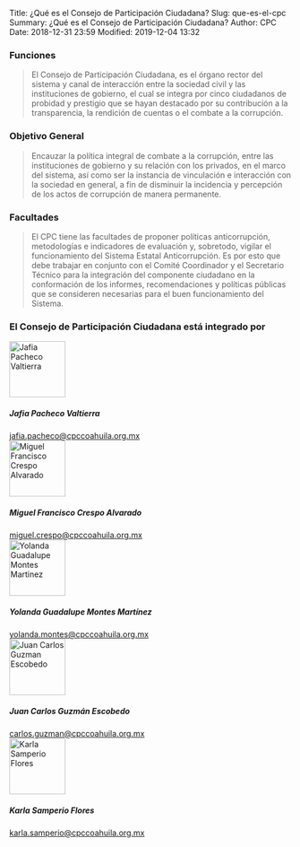 Title: ¿Qué es el Consejo de Participación Ciudadana?
Slug: que-es-el-cpc
Summary: ¿Qué es el Consejo de Participación Ciudadana?
Author: CPC
Date: 2018-12-31 23:59
Modified: 2019-12-04 13:32


### Funciones

> El Consejo de Participación Ciudadana, es el órgano rector del sistema y canal
de interacción entre la sociedad civil y las instituciones de gobierno, el cual
se integra por cinco ciudadanos de probidad y prestigio que se hayan destacado
por su contribución a la transparencia, la rendición de cuentas o el combate a
la corrupción.

### Objetivo General

> Encauzar la política integral de combate a la corrupción, entre las
instituciones de gobierno y su relación con los privados, en el marco del
sistema, así como ser la instancia de vinculación e interacción con la sociedad
en general, a fin de disminuir la incidencia y percepción de los actos de
corrupción de manera permanente.

### Facultades

> El CPC tiene las facultades de proponer políticas anticorrupción, metodologías
e indicadores de evaluación y, sobretodo, vigilar el funcionamiento del Sistema
Estatal Anticorrupción. Es por esto que debe trabajar en conjunto con el Comité
Coordinador y el Secretario Técnico para la integración del componente ciudadano
en la conformación de los informes, recomendaciones y políticas públicas que se
consideren necesarias para el buen funcionamiento del Sistema.

### El Consejo de Participación Ciudadana está integrado por





<div class="media mb-4">
    <div class="w-25 mr-2">
        <img class="img-thumbnail" width="100" height="100" src="/theme/images/cpc-jpv.jpg" alt="Jafia Pacheco Valtierra">
    </div>
    <div class="media-body align-self-end">
        <h5 class="mt-0">Jafia Pacheco Valtierra</h5>
        <a href="mailto:jafia.pacheco@cpccoahuila.org.mx">jafia.pacheco@cpccoahuila.org.mx</a>
    </div>
</div>

<div class="media mb-4">
    <div class="w-25 mr-2">
        <img class="img-thumbnail" width="100" height="100" src="/theme/images/cpc-mfca.jpg" alt="Miguel Francisco Crespo Alvarado">
    </div>
    <div class="media-body align-self-end">
        <h5 class="mt-0">Miguel Francisco Crespo Alvarado</h5>
        <a href="mailto:miguel.crespo@cpccoahuila.org.mx">miguel.crespo@cpccoahuila.org.mx</a>
    </div>
</div>

<div class="media mb-4">
    <div class="w-25 mr-2">
        <img class="img-thumbnail" width="100" height="100" src="/theme/images/cpc-ygmm.jpg" alt="Yolanda Guadalupe Montes Martinez">
    </div>
    <div class="media-body align-self-end">
        <h5 class="mt-0">Yolanda Guadalupe Montes Martínez</h5>
        <a href="mailto:yolanda.montes@cpccoahuila.org.mx">yolanda.montes@cpccoahuila.org.mx</a>
    </div>  
</div>

<div class="media mb-4">
    <div class="w-25 mr-2">
        <img class="img-thumbnail" width="100" height="100" src="/theme/images/cpc-jcge.jpg" alt="Juan Carlos Guzman Escobedo">
    </div>
    <div class="media-body align-self-end">
        <h5 class="mt-0">Juan Carlos Guzmán Escobedo</h5>
        <a href="mailto:carlos.guzman@cpccoahuila.org.mx">carlos.guzman@cpccoahuila.org.mx</a>
    </div>
</div>
<div class="media mb-4">
    <div class="w-25 mr-2">
        <img class="img-thumbnail" width="100" height="100" src="/theme/images/cpc-ksf.png" alt="Karla Samperio Flores">
    </div>
    <div class="media-body align-self-end">
        <h5 class="mt-0">Karla Samperio Flores</h5>
        <a href="mailto:karla.samperio@cpccoahuila.org.mx">karla.samperio@cpccoahuila.org.mx</a>
    </div>
</div>
